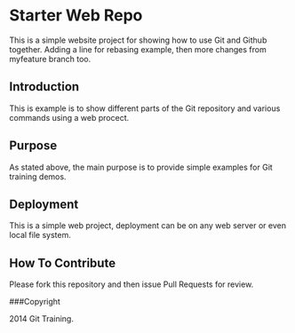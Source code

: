 # Starter Web Repo

This is a simple website project for showing how to use Git and Github together. 
Adding a line for rebasing example, then more changes from myfeature branch too.

## Introduction

This is example is to show different parts of the Git repository and various 
commands using a web procect.

## Purpose

As stated above, the main purpose is to provide simple examples for Git training demos. 

## Deployment

This is a simple web project, deployment can be on any web server or even local file system.

## How To Contribute 

Please fork this repository and then issue Pull Requests for review. 

###Copyright

2014 Git Training. 